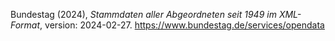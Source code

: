 Bundestag (2024), _Stammdaten aller Abgeordneten seit 1949 im XML-Format_, version: 2024-02-27. https://www.bundestag.de/services/opendata
